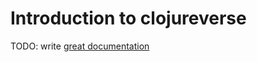 # Introduction to clojureverse

TODO: write [great documentation](http://jacobian.org/writing/what-to-write/)
